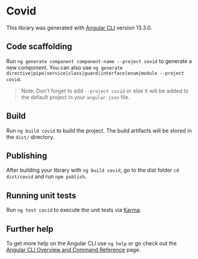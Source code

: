 # Covid

This library was generated with [Angular CLI](https://github.com/angular/angular-cli) version 13.3.0.

## Code scaffolding

Run `ng generate component component-name --project covid` to generate a new component. You can also use `ng generate directive|pipe|service|class|guard|interface|enum|module --project covid`.
> Note: Don't forget to add `--project covid` or else it will be added to the default project in your `angular.json` file. 

## Build

Run `ng build covid` to build the project. The build artifacts will be stored in the `dist/` directory.

## Publishing

After building your library with `ng build covid`, go to the dist folder `cd dist/covid` and run `npm publish`.

## Running unit tests

Run `ng test covid` to execute the unit tests via [Karma](https://karma-runner.github.io).

## Further help

To get more help on the Angular CLI use `ng help` or go check out the [Angular CLI Overview and Command Reference](https://angular.io/cli) page.
